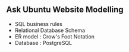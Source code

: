 ## Ask Ubuntu Website Modelling
+ SQL business rules
+ Relational Database Schema
+ ER model : Crow's Foot Notation
+ Database : PostgreSQL
